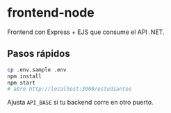 # frontend-node

Frontend con Express + EJS que consume el API .NET.

## Pasos rápidos
```bash
cp .env.sample .env
npm install
npm start
# abre http://localhost:3000/estudiantes
```
Ajusta `API_BASE` si tu backend corre en otro puerto.
